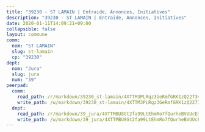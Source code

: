 ```yaml
---
title: "39230 - ST LAMAIN | Entraide, Annonces, Initiatives"
description: "39230 - ST LAMAIN | Entraide, Annonces, Initiatives"
date: 2020-01-11T14:09:21+09:00
collapsible: false
layout: commune
comm:
  nom: "ST LAMAIN"
  slug: st-lamain
  cp: "39230"
dept:
  nom: "Jura"
  slug: jura
  num: "39"
peerpad:
  comm:
    read_path: /r/markdown/39230_st-lamain/4XTTM3PLRqz3GeRmfGRK1zQ2273vbDtetRE7ekDYkLq6gVxLE
    write_path: /w/markdown/39230_st-lamain/4XTTM3PLRqz3GeRmfGRK1zQ2273vbDtetRE7ekDYkLq6gVxLE-K3TgUeWVob6CsxKnyVyG85s9UYfWZuYrJSa4sFE68zammkVUuRB12cLUQto2kThjBZDD29Gib6DctZmp5bDrZTxgXDbdmmNbUTSVjVRRUvjxNaemRzsryoPfeSQqkoRyLV7omcRk
  dept:
    read_path: /r/markdown/39_jura/4XTTMBU8Gt2fa99LtEhmRo7fQurheBVUUcEmcUcrj82YN8mg7
    write_path: /w/markdown/39_jura/4XTTMBU8Gt2fa99LtEhmRo7fQurheBVUUcEmcUcrj82YN8mg7-K3TgTcNZmu4vnNMaCfgcL8UVTLrMMzc995tkrcbQnJrz2QJUTFFzY77q7ECMK21XeFnonjpMWqFzgVngXjdq8HzYe3HRbuYXbvX8ofWBv48UvWuvbrbp8aQGQQcfezWASxj7orH1
---
```


